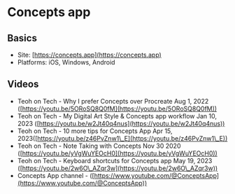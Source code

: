 # Concepts app

## Basics

* Site: [https://concepts.app](https://concepts.app)
* Platforms: iOS, Windows, Android

## Videos

* Teoh on Tech - Why I prefer Concepts over Procreate Aug 1, 2022 ([https://youtu.be/5ORoSQ8Q0fM](https://youtu.be/5ORoSQ8Q0fM))
* Teoh on Tech - My Digital Art Style & Concepts app workflow Jan 10, 2023 ([https://youtu.be/w2Jt40q4nus](https://youtu.be/w2Jt40q4nus))
* Teoh on Tech - 10 more tips for Concepts App Apr 15, 2023([https://youtu.be/z46PvZnw1\_E](https://youtu.be/z46PvZnw1\_E))
* Teoh on Tech - Note Taking with Concepts Nov 30 2020 ([https://youtu.be/yVgWuYEOcH0](https://youtu.be/yVgWuYEOcH0))
* Teoh on Tech - Keyboard shortcuts for Concepts app May 19, 2023 ([https://youtu.be/2w6O\_AZqr3w](https://youtu.be/2w6O\_AZqr3w))
* Concepts App channel - ([https://www.youtube.com/@ConceptsApp](https://www.youtube.com/@ConceptsApp))
